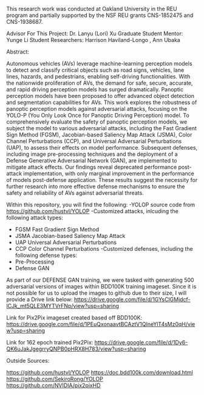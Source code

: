 This research work was conducted at Oakland University in the REU program and partially supported by the NSF REU grants CNS-1852475 and CNS-1938687.

Advisor For This Project: Dr. Lanyu (Lori) Xu 
Graduate Student Mentor: Yunge Li 
Student Researchers: Harrison Haviland-Longo , Ann Ubaka

Abstract:

Autonomous vehicles (AVs) leverage machine-learning perception models to detect and classify critical objects such as road signs, vehicles, lane lines, hazards, and pedestrians, enabling self-driving functionalities. With the nationwide proliferation of AVs, the demand for safe, secure, accurate, and rapid driving perception models has surged dramatically. Panoptic perception models have been proposed to offer advanced object detection and segmentation capabilities for AVs. This work explores the robustness of panoptic perception models against adversarial attacks, focusing on the YOLO-P (You Only Look Once for Panoptic Driving Perception) model. To comprehensively evaluate the safety of panoptic perception models, we subject the model to various adversarial attacks, including the Fast Gradient Sign Method (FGSM), Jacobian-based Saliency Map Attack (JSMA), Color Channel Perturbations (CCP), and Universal Adversarial Perturbations (UAP), to assess their effects on model performance. Subsequent defenses, including image pre-processing techniques and the deployment of a Defense Generative Adversarial Network (GAN), are implemented to mitigate attack effects.  Our findings reveal deprecated performance post-attack implementation, with only marginal improvement in the performance of models post-defense application. These results suggest the necessity for further research into more effective defense mechanisms to ensure the safety and reliability of AVs against adversarial threats.


Within this repository, you will find the following:
-YOLOP source code from https://github.com/hustvl/YOLOP
-Customized attacks, inlcuding the following attack types:
  * FGSM Fast Gradient Sign Method
  * JSMA Jacobian-based Saliency Map Attack
  * UAP Universal Adversarial Perturbations
  * CCP Color Channel Perturbations
-Customized defenses, including the following defense types:
  * Pre-Processing
  * Defense GAN

As part of our DEFENSE GAN training, we were tasked with generating 500 adversarial versions of images within BDD100K training imageset. Since it is not possible for us to upload the images to github due to their size, I will provide a Drive link below:
https://drive.google.com/file/d/1GYsClGMjdcf-lCJk_mt5QLE3MYTVrFNp/view?usp=sharing


Link for Pix2Pix imageset created based off BDD100K: https://drive.google.com/file/d/1PEuQxonaavtBCAztV1QIneYlT4sMz0qH/view?usp=sharing

Link for 162 epoch trained Pix2Pix: https://drive.google.com/file/d/1Dy6-QK6uJakJgegrryQNPB0pHRX8H783/view?usp=sharing


Outside Sources:

https://github.com/hustvl/YOLOP
https://doc.bdd100k.com/download.html
https://github.com/SekiroRong/YOLOP
https://github.com/NVIDIA/pix2pixHD
